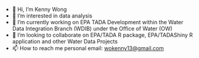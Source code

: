 - 👋 Hi, I’m Kenny Wong
- 👀 I’m interested in data analysis
- 🌱 I’m currently working on EPA TADA Development within the Water Data Integration Branch (WDIB) under the Office of Water (OW)
- 💞️ I’m looking to collaborate on EPA/TADA R package, EPA/TADAShiny R application and other Water Data Projects
- 📫 How to reach me personal email: wokenny13@gmail.com

<!---
wokenny13/wokenny13 is a ✨ special ✨ repository because its `README.md` (this file) appears on your GitHub profile.
You can click the Preview link to take a look at your changes.
--->
